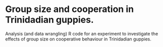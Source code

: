 # Group size and cooperation in Trinidadian guppies.

Analysis (and data wrangling) R code for an experiment to investigate the effects of group size on cooperative behaviour in Trinidadian guppies.
